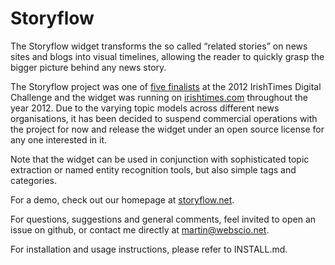 Storyflow
=========

The Storyflow widget transforms the so called “related stories” on news sites and blogs into visual timelines, allowing the reader to quickly grasp the bigger picture behind any news story.

The Storyflow project was one of [five finalists](http://www.irishtimes.com/business/sectors/technology/five-start-up-firms-shortlisted-for-irish-times-digital-challenge-1.532783) at the 2012 IrishTimes Digital Challenge and the widget was running on [irishtimes.com](http://www.irishtimes.com) throughout the year 2012.
Due to the varying topic models across different news organisations, it has been decided to suspend commercial operations with the project for now and release the widget under an open source license for any one interested in it.

Note that the widget can be used in conjunction with sophisticated topic extraction or named entity recognition tools, but also simple tags and categories.

For a demo, check out our homepage at [storyflow.net](http://storyflow.net).

For questions, suggestions and general comments, feel invited to open an issue on github, or contact me directly at martin@webscio.net.

For installation and usage instructions, please refer to INSTALL.md.
